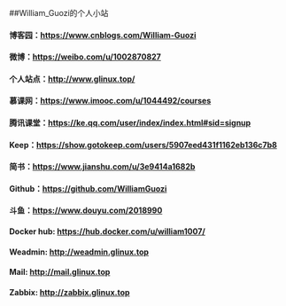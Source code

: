 ##William_Guozi的个人小站

#### 博客园：https://www.cnblogs.com/William-Guozi 

#### 微博：https://weibo.com/u/1002870827 

#### 个人站点：http://www.glinux.top/ 

#### 慕课网：https://www.imooc.com/u/1044492/courses

#### 腾讯课堂：https://ke.qq.com/user/index/index.html#sid=signup

#### Keep：https://show.gotokeep.com/users/5907eed431f1162eb136c7b8

#### 简书：https://www.jianshu.com/u/3e9414a1682b

#### Github：https://github.com/WilliamGuozi

#### 斗鱼：https://www.douyu.com/2018990

#### Docker hub: https://hub.docker.com/u/william1007/

#### Weadmin: http://weadmin.glinux.top

#### Mail: http://mail.glinux.top

#### Zabbix: http://zabbix.glinux.top

